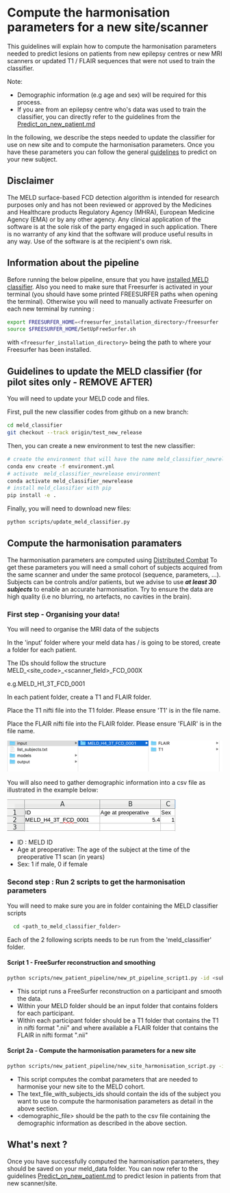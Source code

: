 # Compute the harmonisation parameters for a new site/scanner

This guidelines will explain how to compute the harmonisation parameters needed to predict lesions on patients from new epilepsy centres or new MRI scanners or updated T1 / FLAIR sequences that were not used to train the classifier. 

Note: 
- Demographic information (e.g age and sex) will be required for this process.
- If you are from an epilepsy centre who's data was used to train the classifier, you can directly refer to the guidelines from the [Predict_on_new_patient.md](Predict_on_new_patient.md)

In the following, we describe the steps needed to update the classifier for use on new site and to compute the harmonisation parameters. 
Once you have these parameters you can follow the general [guidelines](Predict_on_new_patient.md) to predict on your new subject.

## Disclaimer

The MELD surface-based FCD detection algorithm is intended for research purposes only and has not been reviewed or approved by the Medicines and Healthcare products Regulatory Agency (MHRA), European Medicine Agency (EMA) or by any other agency. Any clinical application of the software is at the sole risk of the party engaged in such application. There is no warranty of any kind that the software will produce useful results in any way. Use of the software is at the recipient's own risk.

## Information about the pipeline
Before running the below pipeline, ensure that you have [installed MELD classifier](README.md#installation).
Also you need to make sure that Freesurfer is activated in your terminal (you should have some printed FREESURFER paths when opening the terminal). Otherwise you will need to manually activate Freesurfer on each new terminal by running : 
```bash
export FREESURFER_HOME=<freesurfer_installation_directory>/freesurfer
source $FREESURFER_HOME/SetUpFreeSurfer.sh
```
with `<freesurfer_installation_directory>` being the path to where your Freesurfer has been installed.

## Guidelines to update the MELD classifier (for pilot sites only - REMOVE AFTER)
You will need to update your MELD code and files.

First, pull the new classifier codes from github on a new branch:  
```bash
cd meld_classifier 
git checkout --track origin/test_new_release 
```
 
Then, you can create a new environment to test the new classifier: 
```bash
# create the environment that will have the name meld_classifier_newrelease 
conda env create -f environment.yml 
# activate  meld_classifier_newrelease environment 
conda activate meld_classifier_newrelease 
# install meld_classifier with pip 
pip install -e . 
```

Finally, you will need to download new files: 
```bash
python scripts/update_meld_classifier.py 
```

## Compute the harmonisation paramaters 

The harmonisation parameters are computed using [Distributed Combat](https://doi.org/10.1016/j.neuroimage.2021.118822)
To get these parameters you will need a small cohort of subjects acquired from the same scanner and under the same protocol (sequence, parameters, ...).
Subjects can be controls and/or patients, but we advise to use ***at least 30 subjects*** to enable an accurate harmonisation. 
Try to ensure the data are high quality (i.e no blurring, no artefacts, no cavities in the brain).

### First step - Organising your data!
You will need to organise the MRI data of the subjects

In the 'input' folder where your meld data has / is going to be stored, create a folder for each patient. 

The IDs should follow the structure MELD\_<site\_code>\_<scanner\_field>\_FCD\_000X

e.g.MELD\_H1\_3T\_FCD\_0001 

In each patient folder, create a T1 and FLAIR folder.

Place the T1 nifti file into the T1 folder. Please ensure 'T1' is in the file name.

Place the FLAIR nifti file into the FLAIR folder. Please ensure 'FLAIR' is in the file name.

![example](images/example_folder_structure.png)

You will also need to gather demographic information into a csv file as illustrated in the example below:

![example](images/example_demographic_csv.PNG)
- ID : MELD ID
- Age at preoperative: The age of the subject at the time of the preoperative T1 scan (in years)
- Sex: 1 if male, 0 if female

### Second step : Run 2 scripts to get the harmonisation parameters
You will need to make sure you are in folder containing the MELD classifier scripts
```bash
  cd <path_to_meld_classifier_folder>
```
Each of the 2 following scripts needs to be run from the 'meld_classifier' folder. 

#### Script 1 - FreeSurfer reconstruction and smoothing
```bash
python scripts/new_patient_pipeline/new_pt_pipeline_script1.py -id <sub_id> -site <site_code>
```
- This script runs a FreeSurfer reconstruction on a participant and smooth the data.
- Within your MELD folder should be an input folder that contains folders for each participant. 
- Within each participant folder should be a T1 folder that contains the T1 in nifti format ".nii" and where available a FLAIR folder that contains the FLAIR in nifti format ".nii"

#### Script 2a - Compute the harmonisation parameters for a new site
```bash
python scripts/new_patient_pipeline/new_site_harmonisation_script.py -ids <text_file_with_subjects_ids> -site <site_code> -demos <demographic_file>
```
- This script computes the combat parameters that are needed to harmonise your new site to the MELD cohort.
- The text_file_with_subjects_ids should contain the ids of the subject you want to use to compute the harmonisation parameters as detail in the above section.
- <demographic_file> should be the path to the csv file containing the demographic information as described in the above section.


## What's next ? 
Once you have successfully computed the harmonisation parameters, they should be saved on your meld_data folder.
You can now refer to the guidelines [Predict_on_new_patient.md](Predict_on_new_patient.md) to predict lesion in patients from that new scanner/site.

